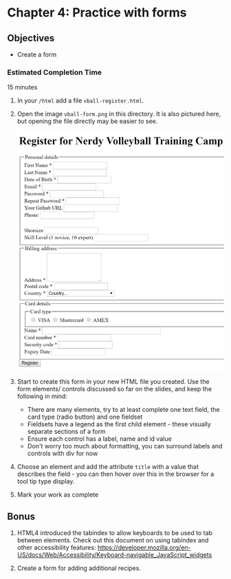 # Chapter 4: Practice with forms

## Objectives

* Create a form

### Estimated Completion Time

15 minutes

1. In your `/html` add a file `vball-register.html`.

1. Open the image `vball-form.png` in this directory. It is also pictured here, but opening the file directly may be easier to see.

   ![Open in preview mode to see image](./vball-form.png)

2. Start to create this form in your new HTML file you created. Use the form elements/ controls discussed so far on the slides, and keep the following in mind:
    * There are many elements, try to at least complete one text field, the card type (radio button) and one fieldset
    * Fieldsets have a legend as the first child element - these visually separate sections of a form
    * Ensure each control has a label, name and id value
    * Don't worry too much about formatting, you can surround labels and controls with div for now

3. Choose an element and add the attribute `title` with a value that describes the field - you can then hover over this in the browser for a tool tip type display.

4. Mark your work as complete

## Bonus

1. HTML4 introduced the tabindex to allow keyboards to be used to tab between elements. Check out this document on using tabindex and other accessibility features:     https://developer.mozilla.org/en-US/docs/Web/Accessibility/Keyboard-navigable_JavaScript_widgets

1. Create a form for adding additional recipes. 
